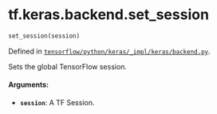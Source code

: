 <div itemscope itemtype="http://developers.google.com/ReferenceObject">
<meta itemprop="name" content="tf.keras.backend.set_session" />
</div>

# tf.keras.backend.set_session

``` python
set_session(session)
```



Defined in [`tensorflow/python/keras/_impl/keras/backend.py`](https://www.tensorflow.org/code/tensorflow/python/keras/_impl/keras/backend.py).

Sets the global TensorFlow session.

#### Arguments:

* <b>`session`</b>: A TF Session.